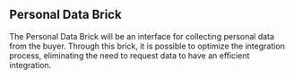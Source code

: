 ## Personal Data Brick

The Personal Data Brick will be an interface for collecting personal data from the buyer. Through this brick, it is possible to optimize the integration process, eliminating the need to request data to have an efficient integration.
